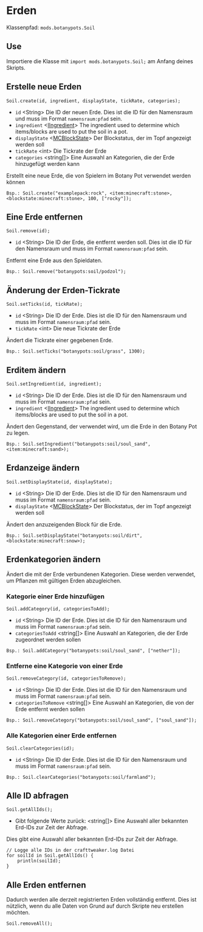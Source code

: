 # Erden

Klassenpfad: `mods.botanypots.Soil`

## Use

Importiere die Klasse mit `import mods.botanypots.Soil;` am Anfang deines Skripts.

## Erstelle neue Erden

`Soil.create(id, ingredient, displayState, tickRate, categories);`

- `id` &lt;String> Die ID der neuen Erde. Dies ist die ID für den Namensraum und muss im Format `namensraum:pfad` sein.
- `ingredient` <[IIngredient](/vanilla/api/items/IIngredient)> The ingredient used to determine which items/blocks are used to put the soil in a pot.
- `displayState` <[MCBlockState](/vanilla/api/blocks/MCBlockState)> Der Blockstatus, der im Topf angezeigt werden soll
- `tickRate` &lt;int> Die Tickrate der Erde
- `categories` &lt;string[]> Eine Auswahl an Kategorien, die der Erde hinzugefügt werden kann

Erstellt eine neue Erde, die von Spielern im Botany Pot verwendet werden können

```zenscript
Bsp.: Soil.create("examplepack:rock", <item:minecraft:stone>, <blockstate:minecraft:stone>, 100, ["rocky"]);
```

## Eine Erde entfernen

`Soil.remove(id);`

- `id` &lt;String> Die ID der Erde, die entfernt werden soll. Dies ist die ID für den Namensraum und muss im Format `namensraum:pfad` sein.

Entfernt eine Erde aus den Spieldaten.

```zenscript
Bsp.: Soil.remove("botanypots:soil/podzol");
```

## Änderung der Erden-Tickrate

`Soil.setTicks(id, tickRate);`

- `id` &lt;String> Die ID der Erde. Dies ist die ID für den Namensraum und muss im Format `namensraum:pfad` sein.
- `tickRate` &lt;int> Die neue Tickrate der Erde

Ändert die Tickrate einer gegebenen Erde.

```zenscript
Bsp.: Soil.setTicks("botanypots:soil/grass", 1300);
```

## Erditem ändern

`Soil.setIngredient(id, ingredient);`

- `id` &lt;String> Die ID der Erde. Dies ist die ID für den Namensraum und muss im Format `namensraum:pfad` sein.
- `ingredient` <[IIngredient](/vanilla/api/items/IIngredient)> The ingredient used to determine which items/blocks are used to put the soil in a pot.

Ändert den Gegenstand, der verwendet wird, um die Erde in den Botany Pot zu legen.

```zenscript
Bsp.: Soil.setIngredient("botanypots:soil/soul_sand", <item:minecraft:sand>);
```

## Erdanzeige ändern

`Soil.setDisplayState(id, displayState);`

- `id` &lt;String> Die ID der Erde. Dies ist die ID für den Namensraum und muss im Format `namensraum:pfad` sein.
- `displayState` <[MCBlockState](/vanilla/api/blocks/MCBlockState)> Der Blockstatus, der im Topf angezeigt werden soll

Ändert den anzuzeigenden Block für die Erde.

```zenscript
Bsp.: Soil.setDisplayState("botanypots:soil/dirt", <blockstate:minecraft:snow>);
```

## Erdenkategorien ändern

Ändert die mit der Erde verbundenen Kategorien. Diese werden verwendet, um Pflanzen mit gültigen Erden abzugleichen.

### Kategorie einer Erde hinzufügen

`Soil.addCategory(id, categoriesToAdd);`

- `id` &lt;String> Die ID der Erde. Dies ist die ID für den Namensraum und muss im Format `namensraum:pfad` sein.
- `categoriesToAdd` &lt;string[]> Eine Auswahl an Kategorien, die der Erde zugeordnet werden sollen

```zenscript
Bsp.: Soil.addCategory("botanypots:soil/soul_sand", ["nether"]);
```

### Entferne eine Kategorie von einer Erde

`Soil.removeCategory(id, categoriesToRemove);`

- `id` &lt;String> Die ID der Erde. Dies ist die ID für den Namensraum und muss im Format `namensraum:pfad` sein.
- `categoriesToRemove` &lt;string[]> Eine Auswahl an Kategorien, die von der Erde entfernt werden sollen

```zenscript
Bsp.: Soil.removeCategory("botanypots:soil/soul_sand", ["soul_sand"]);
```

### Alle Kategorien einer Erde entfernen

`Soil.clearCategories(id);`

- `id` &lt;String> Die ID der Erde. Dies ist die ID für den Namensraum und muss im Format `namensraum:pfad` sein.

```zenscript
Bsp.: Soil.clearCategories("botanypots:soil/farmland");
```

## Alle ID abfragen

`Soil.getAllIds();`

- Gibt folgende Werte zurück: &lt;string[]> Eine Auswahl aller bekannten Erd-IDs zur Zeit der Abfrage.

Dies gibt eine Auswahl aller bekannten Erd-IDs zur Zeit der Abfrage.

```zenscript
// Logge alle IDs in der crafttweaker.log Datei
for soilId in Soil.getAllIds() {
    println(soilId);
}
```

## Alle Erden entfernen

Dadurch werden alle derzeit registrierten Erden vollständig entfernt. Dies ist nützlich, wenn du alle Daten von Grund auf durch Skripte neu erstellen möchten.

```zenscript
Soil.removeAll();
```

